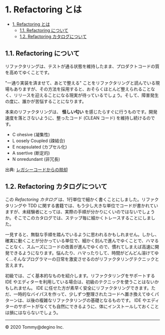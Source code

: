 # 1. Refactoring とは

<!-- TOC -->

- [1. Refactoring とは](#1-refactoring-とは)
  - [1.1. Refactoring について](#11-refactoring-について)
  - [1.2. Refactoring カタログについて](#12-refactoring-カタログについて)

<!-- /TOC -->

## 1.1. Refactoring について

リファクタリングは、テストが通る状態を維持したまま、プロダクトコードの質を高めてゆくことです。

"一通り実装を済ませて、あとで整える" ことをリファクタリングと読んでいる現場もありますが、その方法を採用すると、おそらくほとんど整えられることなく、リリースを迎えることになる現実が待っているでしょう。そして、障害発生の度に、誰かが苦悩することになります。

本来のリファクタリングは、 **怪しい匂い** を感じたらすぐに行うものです。開発速度を落とさないように、整ったコード (CLEAN コード) を維持し続けるのです。

- C ohesive (凝集性)
- L oosely Coupled (疎結合)
- E ncapsulated (カプセル化)
- A ssertive (断定的)
- N onredundant (非冗長)

出典: [レガシーコードからの脱却](https://www.amazon.co.jp/dp/4873118867)

## 1.2. Refactoring カタログについて

この *Refactoring カタログ* は、1行単位で細かく書くことにしました。リファクタリングや TDD に関する書籍では、もう少し大きな単位でコードが書かれていますが、未経験者にとっては、実際の手順が分かりにくいのではないでしょうか。そこでこのカタログでは、ステップ毎に細かくトレースすることにしました。

一見すると、無駄な手順を踏んでいるように思われるかもしれません。しかし、確実に動くことが分かっている単位で、細かく刻んで進んでゆくことで、ハマることなく、スムーズにコードの改善が進んでゆくので、慣れてしまえば高速に開発できるようになります。悩んたり、ハマったりして、時間がどんどん溶けてゆく…そんなプログラマーの日常を激変させるのがリファクタリングテクニックと言えます。

初級では、ごく基本的なものを紹介します。リファクタリングをサポートする IDE やエディターを利用している場合は、初級のテクニックを使うことはないかもしれません。 IDE に任せた方が素早く安全にリファクタリングできます。ただ、一時的なバイパスを作って、少しずつ整理されたコードへ置き換えてゆくパターンは、以後の複雑なリファクタリングの基礎となるものです。 IDE やエディターのサポートがなくても自然にできるように、体にインストールしておくことは損にはならないでしょう。

---

&copy; 2020 Tommy@degino Inc.
